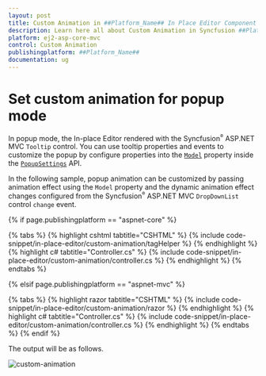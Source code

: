 ```yaml
---
layout: post
title: Custom Animation in ##Platform_Name## In Place Editor Component
description: Learn here all about Custom Animation in Syncfusion ##Platform_Name## In Place Editor component of Syncfusion Essential JS 2 and more.
platform: ej2-asp-core-mvc
control: Custom Animation
publishingplatform: ##Platform_Name##
documentation: ug
---
```



# Set custom animation for popup mode

In popup mode, the In-place Editor rendered with the Syncfusion<sup style="font-size:70%">&reg;</sup> ASP.NET MVC `Tooltip` control. You can use tooltip properties and events to customize the popup by configure properties into the [`Model`](https://help.syncfusion.com/cr/aspnetcore-js2/Syncfusion.EJ2.InPlaceEditor.InPlaceEditor.html#Syncfusion_EJ2_InPlaceEditor_InPlaceEditor_Model) property inside the [`PopupSettings`](https://help.syncfusion.com/cr/aspnetcore-js2/Syncfusion.EJ2.InPlaceEditor.InPlaceEditor.html#Syncfusion_EJ2_InPlaceEditor_InPlaceEditor_PopupSettings) API.

In the following sample, popup animation can be customized by passing animation effect using the `Model` property and the dynamic animation effect changes configured from the Syncfusion<sup style="font-size:70%">&reg;</sup> ASP.NET MVC `DropDownList` control `change` event.

{% if page.publishingplatform == "aspnet-core" %}

{% tabs %}
{% highlight cshtml tabtitle="CSHTML" %}
{% include code-snippet/in-place-editor/custom-animation/tagHelper %}
{% endhighlight %}
{% highlight c# tabtitle="Controller.cs" %}
{% include code-snippet/in-place-editor/custom-animation/controller.cs %}
{% endhighlight %}
{% endtabs %}

{% elsif page.publishingplatform == "aspnet-mvc" %}

{% tabs %}
{% highlight razor tabtitle="CSHTML" %}
{% include code-snippet/in-place-editor/custom-animation/razor %}
{% endhighlight %}
{% highlight c# tabtitle="Controller.cs" %}
{% include code-snippet/in-place-editor/custom-animation/controller.cs %}
{% endhighlight %}
{% endtabs %}
{% endif %}



The output will be as follows.

![custom-animation](../../in-place-editor/images/custom-animation.PNG)